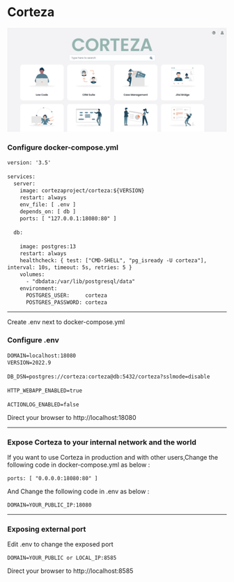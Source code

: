 # Corteza

![Corteza](https://github.com/zakery1369/pics/blob/master/Corteza.png?raw=true)

### Configure docker-compose.yml

```
version: '3.5'

services:
  server:
    image: cortezaproject/corteza:${VERSION}
    restart: always
    env_file: [ .env ]
    depends_on: [ db ]
    ports: [ "127.0.0.1:18080:80" ]

  db:
    
    image: postgres:13
    restart: always
    healthcheck: { test: ["CMD-SHELL", "pg_isready -U corteza"], interval: 10s, timeout: 5s, retries: 5 }
    volumes:
      - "dbdata:/var/lib/postgresql/data"
    environment:
      POSTGRES_USER:     corteza
      POSTGRES_PASSWORD: corteza
```

---

Create .env next to docker-compose.yml
### Configure .env

```
DOMAIN=localhost:18080
VERSION=2022.9

DB_DSN=postgres://corteza:corteza@db:5432/corteza?sslmode=disable

HTTP_WEBAPP_ENABLED=true

ACTIONLOG_ENABLED=false
```
Direct your browser to http://localhost:18080

---

### Expose Corteza to your internal network and the world
If you want to use Corteza in production and with other users,Change the following code in docker-compose.yml as below :

```
ports: [ "0.0.0.0:18080:80" ]
```
And Change the following code in .env as below :

```
DOMAIN=YOUR_PUBLIC_IP:18080
```

---

### Exposing external port
Edit .env to change the exposed port

```
DOMAIN=YOUR_PUBLIC or LOCAL_IP:8585
```
Direct your browser to http://localhost:8585
